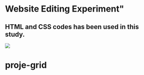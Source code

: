 <h1> Website Editing Experiment"

<h2> HTML and CSS codes has been used in this study.</h2>

![](ekran.gif)
# proje-grid
